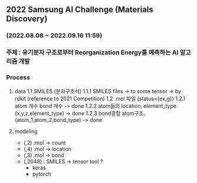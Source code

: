 ## 2022 Samsung AI Challenge (Materials Discovery)
### (2022.08.08 ~ 2022.09.16 11:59)
### 주제 : 유기분자 구조로부터 Reorganization Energy를 예측하는 AI 알고리즘 개발

### Process

1. data
    1.1 SMILES (분자구조식)
		1.1.1 SMILES files -> to some tensor
			-> by rdkit (reference to 2021 Competition)
    1.2 .mol 파일 (status={ex,g}) 
        1.2.1 atom 개수 bond 개수 -> done
        1.2.2 atom들의 location, element_type (x,y,z,element_type) -> done
        1.2.3 bond결합 atom구조, (atom_1,atom_2,bond_type) -> done

2. modeling
	- (,2) :mol -> count
	- (,4) :mol -> location
	- (,3) :mol ->  bond
	- (,2048) : SMILES -> tensor
	tool ? 
		- keras
		- pytorch
